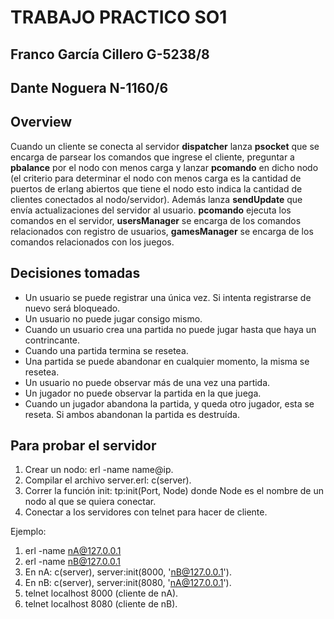 # TRABAJO PRACTICO SO1
## Franco García Cillero G-5238/8
## Dante Noguera N-1160/6

## Overview
Cuando un cliente se conecta al servidor __dispatcher__ lanza __psocket__ que 
se encarga de parsear los comandos que ingrese el cliente, preguntar a __pbalance__ 
por el nodo con menos carga y lanzar __pcomando__ en dicho nodo (el criterio para
determinar el nodo con menos carga es la cantidad de puertos de erlang abiertos 
que tiene el nodo esto indica la cantidad de clientes conectados al nodo/servidor).
Además lanza __sendUpdate__ que envía actualizaciones del servidor al usuario. 
__pcomando__ ejecuta los comandos en el servidor, __usersManager__ se encarga de 
los comandos relacionados con registro de usuarios, __gamesManager__ se encarga 
de los comandos relacionados con los juegos.

## Decisiones tomadas
* Un usuario se puede registrar una única vez. Si intenta registrarse de nuevo
será bloqueado.
* Un usuario no puede jugar consigo mismo.
* Cuando un usuario crea una partida no puede jugar hasta que haya un contrincante.
* Cuando una partida termina se resetea.
* Una partida se puede abandonar en cualquier momento, la misma se resetea.
* Un usuario no puede observar más de una vez una partida.
* Un jugador no puede observar la partida en la que juega.
* Cuando un jugador abandona la partida, y queda otro jugador, esta se reseta. Si ambos
abandonan la partida es destruída.

## Para probar el servidor
1. Crear un nodo: erl -name name@ip.
2. Compilar el archivo server.erl: c(server).
3. Correr la función init: tp:init(Port, Node) donde Node es el nombre de un nodo al
que se quiera conectar.
4. Conectar a los servidores con telnet para hacer de cliente.



Ejemplo:

1. erl -name nA@127.0.0.1
2. erl -name nB@127.0.0.1
3. En nA: c(server), server:init(8000, 'nB@127.0.0.1').
4. En nB: c(server), server:init(8080, 'nA@127.0.0.1').
5. telnet localhost 8000 (cliente de nA). 
6. telnet localhost 8080 (cliente de nB).